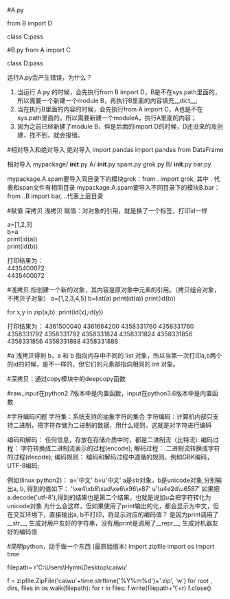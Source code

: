 #A.py

from B import D

class C:pass


#B.py
from A import C

class D:pass


运行A.py会产生错误，为什么？
1. 当运行 A.py 的时候，会先执行from B import D，B是不在sys.path里面的，所以需要一个新建一个module B，再执行B里面的内容填充__dict__;
2. 当在执行B里面的内容的时候，会先执行from A import C，A也是不在sys.path里面的，所以需要新建一个moduleA，执行A里面的内容；
3. 因为之前已经新建了module B，但是后面的import D的时候，D还没来的及创建，找不到，就会报错。

#相对导入和绝对导入
绝对导入
import pandas
import pandas from DataFrame

相对导入
mypackage/
    __init__.py
    A/
        __init__.py
        spam.py
        grok.py
    B/
        __init__.py
        bar.py
        
mypackage.A.spam要导入同目录下的模块grok：from . import grok, 其中 . 代表和span文件有相同目录
mypackage.A.spam要导入不同目录下的模块B.bar：from ..B import bar, ..代表上层目录


#赋值 深拷贝 浅拷贝
赋值：对对象的引用，就是换了一个标签，打印id一样  

a=[1,2,3]  
b=a  
print(id(a))  
print(id(b))  

打印结果为：  
4435400072  
4435400072  

#浅拷贝:指创建一个新的对象，其内容是原对象中元素的引用。（拷贝组合对象，不拷贝子对象）
a=[1,2,3,4,5]
b=list(a)
print(id(a))
print(id(b))

for x,y in zip(a,b):
    print(id(x),id(y))

打印结果为：
4361500040
4361664200
4358331760 4358331760
4358331792 4358331792
4358331824 4358331824
4358331856 4358331856
4358331888 4358331888

#a 浅拷贝得到 b，a 和 b 指向内存中不同的 list 对象，所以当第一次打印a,b两个的id的时候，是不一样的，但它们的元素却指向相同的 int 对象。

#深拷贝：通过copy模块中的deepcopy函数

#raw_input在python2.7版本中是内置函数，input在python3.6版本中是内置函数

#字符编码问题
字符集：系统支持的抽象字符的集合
字符编码：计算机内部只支持二进制，把字符存储为二进制的数据，用什么规则，这就是对字符进行编码

编码和解码：
任何信息，存放在存储介质中时，都是二进制流（比特流):
编码过程： 字符转换成二进制流表示的过程(encode);
解码过程： 二进制流转换成字符的过程(decode);
编码规则： 编码和解码过程中遵循的规则，例如GBK编码，UTF-8编码;

例如(linux python2)：
a='中文'
b=u'中文'
a是str对象，b是unicode对象,分别输出a, b, 得到的值如下：
'\xe4\xb8\xad\xe6\x96\x87'
u'\u4e2d\u6587'
如果把a.decode('utf-8'),得到的结果也是第二个结果，也就是说加u会把字符转化为unicode对象
为什么会这样，但如果使用了print输出的化，都会显示为中文，但在交互环境下，直接输出a, b不打印，将显示对应的编码值？
是因为print调用了__str__, 生成对用户友好的字符串，没有用print是调用了__repr__, 生成对机器友好的编码值


#简明python，动手做一个东西 (最原始版本)
import zipfile
import os
import time

filepath= r'C:\\Users\\Hymn\\Desktop\\caiwu'

f = zipfile.ZipFile('caiwu'+time.strftime('%Y%m%d')+'.zip', 'w')
for root , dirs, files in os.walk(filepath):
    for r in  files:
        f.write(filepath+'\\'+r)
f.close()
